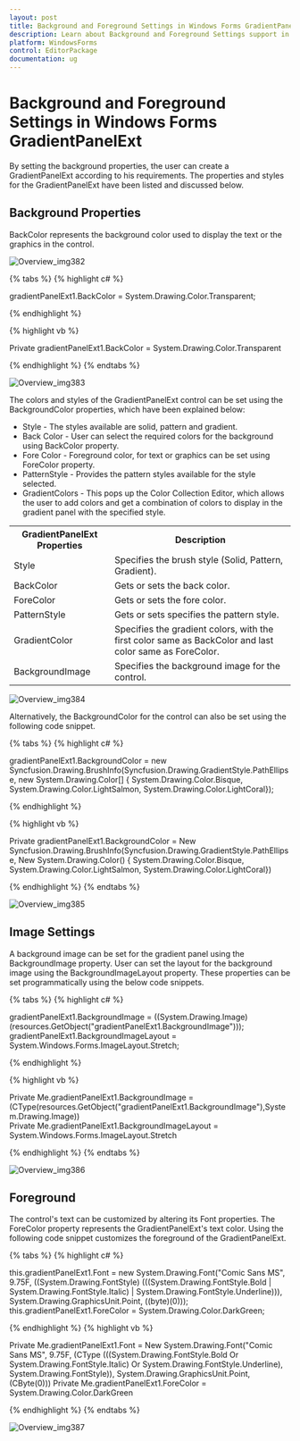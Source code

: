 ```yaml
---
layout: post
title: Background and Foreground Settings in Windows Forms GradientPanelExt control | Syncfusion
description: Learn about Background and Foreground Settings support in Syncfusion Windows Forms GradientPanelExt control and more details.
platform: WindowsForms
control: EditorPackage 
documentation: ug
---
```

# Background and Foreground Settings in Windows Forms GradientPanelExt

By setting the background properties, the user can create a GradientPanelExt according to his requirements. The properties and styles for the GradientPanelExt have been listed and discussed below.

## Background Properties

BackColor represents the background color used to display the text or the graphics in the control.

![Overview_img382](GradientPanelExt_images/Overview_img382.jpeg)

{% tabs %}
{% highlight c# %}

gradientPanelExt1.BackColor = System.Drawing.Color.Transparent;

{% endhighlight %}

{% highlight vb %}

Private gradientPanelExt1.BackColor = System.Drawing.Color.Transparent

{% endhighlight %}
{% endtabs %}

![Overview_img383](GradientPanelExt_images/Overview_img383.jpeg)

The colors and styles of the GradientPanelExt control can be set using the BackgroundColor properties, which have been explained below:

* Style - The styles available are solid, pattern and gradient.
* Back Color - User can select the required colors for the background using BackColor property.
* Fore Color - Foreground color, for text or graphics can be set using ForeColor property.
* PatternStyle - Provides the pattern styles available for the style selected.
* GradientColors - This pops up the Color Collection Editor, which allows the user to add colors and get a combination of colors to display in the gradient panel with the specified style.

<table>
<tr>
<th>
GradientPanelExt Properties</th><th>
Description</th></tr>
<tr>
<td>
Style</td><td>
Specifies the brush style (Solid, Pattern, Gradient).</td></tr>
<tr>
<td>
BackColor</td><td>
Gets or sets the back color.</td></tr>
<tr>
<td>
ForeColor</td><td>
Gets or sets the fore color.</td></tr>
<tr>
<td>
PatternStyle</td><td>
Gets or sets specifies the pattern style.</td></tr>
<tr>
<td>
GradientColor</td><td>
Specifies the gradient colors, with the first color same as BackColor and last color same as ForeColor.</td></tr>
<tr>
<td>
BackgroundImage</td><td>
Specifies the background image for the control.</td></tr>
</table>

![Overview_img384](GradientPanelExt_images/Overview_img384.jpeg)

Alternatively, the BackgroundColor for the control can also be set using the following code snippet.

{% tabs %}
{% highlight c# %}

gradientPanelExt1.BackgroundColor = new Syncfusion.Drawing.BrushInfo(Syncfusion.Drawing.GradientStyle.PathEllipse, new     System.Drawing.Color[] {
System.Drawing.Color.Bisque,
System.Drawing.Color.LightSalmon,
System.Drawing.Color.LightCoral});

{% endhighlight  %}

{% highlight vb %}

Private gradientPanelExt1.BackgroundColor = New Syncfusion.Drawing.BrushInfo(Syncfusion.Drawing.GradientStyle.PathEllipse, New System.Drawing.Color() {
System.Drawing.Color.Bisque, System.Drawing.Color.LightSalmon, System.Drawing.Color.LightCoral})

{% endhighlight  %}
{% endtabs %}

![Overview_img385](GradientPanelExt_images/Overview_img385.jpeg)

## Image Settings

A background image can be set for the gradient panel using the BackgroundImage property. User can set the layout for the background image using the BackgroundImageLayout property. These properties can be set programmatically using the below code snippets.

{% tabs %}
{% highlight c# %}

gradientPanelExt1.BackgroundImage = ((System.Drawing.Image)(resources.GetObject("gradientPanelExt1.BackgroundImage")));                
gradientPanelExt1.BackgroundImageLayout = System.Windows.Forms.ImageLayout.Stretch;

{% endhighlight  %}

{% highlight vb %}

Private Me.gradientPanelExt1.BackgroundImage = (CType(resources.GetObject("gradientPanelExt1.BackgroundImage"),System.Drawing.Image))   
Private Me.gradientPanelExt1.BackgroundImageLayout = System.Windows.Forms.ImageLayout.Stretch

{% endhighlight  %}
{% endtabs %}

![Overview_img386](GradientPanelExt_images/Overview_img386.jpeg)

## Foreground

The control's text can be customized by altering its Font properties. The ForeColor property represents the GradientPanelExt's text color. Using the following code snippet customizes the foreground of the GradientPanelExt.

{% tabs %}
{% highlight c# %}

this.gradientPanelExt1.Font = new System.Drawing.Font("Comic Sans MS", 9.75F, ((System.Drawing.FontStyle)                                   (((System.Drawing.FontStyle.Bold | System.Drawing.FontStyle.Italic)
| System.Drawing.FontStyle.Underline))), System.Drawing.GraphicsUnit.Point, ((byte)(0)));
this.gradientPanelExt1.ForeColor = System.Drawing.Color.DarkGreen;

{% endhighlight  %}
{% highlight vb %}

Private Me.gradientPanelExt1.Font = New System.Drawing.Font("Comic Sans MS", 9.75F, (CType                                                  (((System.Drawing.FontStyle.Bold Or System.Drawing.FontStyle.Italic) Or System.Drawing.FontStyle.Underline),                              System.Drawing.FontStyle)), System.Drawing.GraphicsUnit.Point, (CByte(0)))
Private Me.gradientPanelExt1.ForeColor = System.Drawing.Color.DarkGreen

{% endhighlight  %}
{% endtabs %}

![Overview_img387](GradientPanelExt_images/Overview_img387.jpeg)
